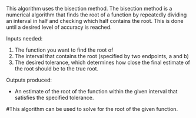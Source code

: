 This algorithm uses the bisection method. The bisection method is a numerical algorithm that finds the root of a function by repeatedly dividing an interval in half and checking which half contains the root. This is done until a desired level of accuracy is reached.

Inputs needed:
1. The function you want to find the root of
2. The interval that contains the root (specified by two endpoints, a and b)
3. The desired tolerance, which determines how close the final estimate of the root should be to the true root.

Outputs produced:
- An estimate of the root of the function within the given interval that satisfies the specified tolerance.

#This algorithm can be used to solve for the root of the given function.
